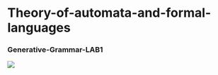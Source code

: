 # Theory-of-automata-and-formal-languages
<h3> Generative-Grammar-LAB1</h3>
<img src="https://github.com/Serveresty/Theory-of-automata-and-formal-languages/blob/main/Generative-grammar-lab1/resultsPNG/Screenshot_1.png">
